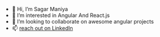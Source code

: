 - 👋 Hi, I’m Sagar Maniya
- 👀 I’m interested in Angular And React.js
- 💞️ I’m looking to collaborate on awesome angular projects
- 📫 [reach out on LinkedIn](https://www.linkedin.com/in/maniyasagar/)

<!---
maniya81/maniya81 is a ✨ special ✨ repository because its `README.md` (this file) appears on your GitHub profile.
You can click the Preview link to take a look at your changes.
--->
